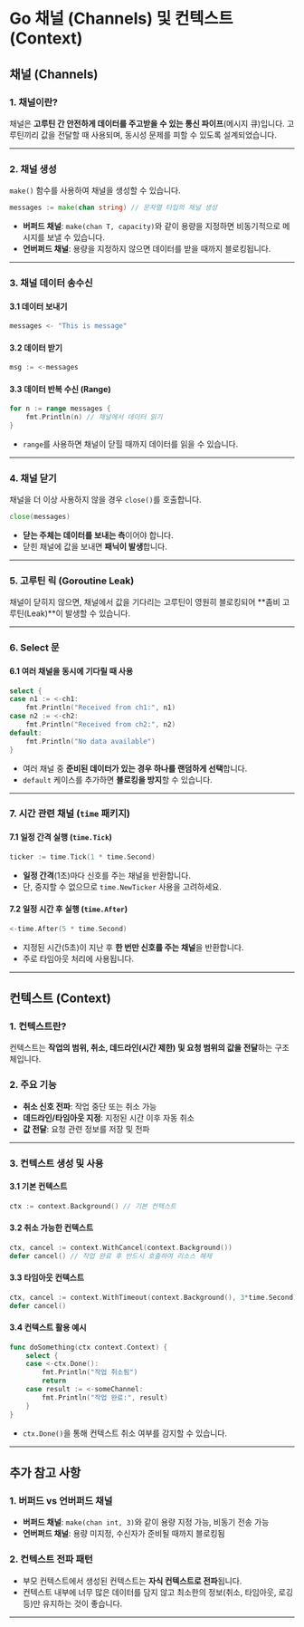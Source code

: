 # Go 채널 (Channels) 및 컨텍스트 (Context)

## 채널 (Channels)

### 1. 채널이란?
채널은 **고루틴 간 안전하게 데이터를 주고받을 수 있는 통신 파이프**(메시지 큐)입니다.
고루틴끼리 값을 전달할 때 사용되며, 동시성 문제를 피할 수 있도록 설계되었습니다.

---

### 2. 채널 생성
`make()` 함수를 사용하여 채널을 생성할 수 있습니다.
```go
messages := make(chan string) // 문자열 타입의 채널 생성
```
- **버퍼드 채널**: `make(chan T, capacity)`와 같이 용량을 지정하면 비동기적으로 메시지를 보낼 수 있습니다.
- **언버퍼드 채널**: 용량을 지정하지 않으면 데이터를 받을 때까지 블로킹됩니다.

---

### 3. 채널 데이터 송수신

#### 3.1 데이터 보내기
```go
messages <- "This is message"
```

#### 3.2 데이터 받기
```go
msg := <-messages
```

#### 3.3 데이터 반복 수신 (Range)
```go
for n := range messages {
    fmt.Println(n) // 채널에서 데이터 읽기
}
```
- `range`를 사용하면 채널이 닫힐 때까지 데이터를 읽을 수 있습니다.

---

### 4. 채널 닫기
채널을 더 이상 사용하지 않을 경우 `close()`를 호출합니다.
```go
close(messages)
```
- **닫는 주체는 데이터를 보내는 측**이어야 합니다.
- 닫힌 채널에 값을 보내면 **패닉이 발생**합니다.

---

### 5. 고루틴 릭 (Goroutine Leak)
채널이 닫히지 않으면, 채널에서 값을 기다리는 고루틴이 영원히 블로킹되어 **좀비 고루틴(Leak)**이 발생할 수 있습니다.

---

### 6. Select 문

#### 6.1 여러 채널을 동시에 기다릴 때 사용
```go
select {
case n1 := <-ch1:
    fmt.Println("Received from ch1:", n1)
case n2 := <-ch2:
    fmt.Println("Received from ch2:", n2)
default:
    fmt.Println("No data available")
}
```
- 여러 채널 중 **준비된 데이터가 있는 경우 하나를 랜덤하게 선택**합니다.
- `default` 케이스를 추가하면 **블로킹을 방지**할 수 있습니다.

---

### 7. 시간 관련 채널 (`time` 패키지)

#### 7.1 일정 간격 실행 (`time.Tick`)
```go
ticker := time.Tick(1 * time.Second)
```
- **일정 간격**(1초)마다 신호를 주는 채널을 반환합니다.
- 단, 중지할 수 없으므로 `time.NewTicker` 사용을 고려하세요.

#### 7.2 일정 시간 후 실행 (`time.After`)
```go
<-time.After(5 * time.Second)
```
- 지정된 시간(5초)이 지난 후 **한 번만 신호를 주는 채널**을 반환합니다.
- 주로 타임아웃 처리에 사용됩니다.

---

## 컨텍스트 (Context)

### 1. 컨텍스트란?
컨텍스트는 **작업의 범위, 취소, 데드라인(시간 제한) 및 요청 범위의 값을 전달**하는 구조체입니다.

### 2. 주요 기능
- **취소 신호 전파**: 작업 중단 또는 취소 가능
- **데드라인/타임아웃 지정**: 지정된 시간 이후 자동 취소
- **값 전달**: 요청 관련 정보를 저장 및 전파

---

### 3. 컨텍스트 생성 및 사용

#### 3.1 기본 컨텍스트
```go
ctx := context.Background() // 기본 컨텍스트
```

#### 3.2 취소 가능한 컨텍스트
```go
ctx, cancel := context.WithCancel(context.Background())
defer cancel() // 작업 완료 후 반드시 호출하여 리소스 해제
```

#### 3.3 타임아웃 컨텍스트
```go
ctx, cancel := context.WithTimeout(context.Background(), 3*time.Second)
defer cancel()
```

#### 3.4 컨텍스트 활용 예시
```go
func doSomething(ctx context.Context) {
    select {
    case <-ctx.Done():
        fmt.Println("작업 취소됨")
        return
    case result := <-someChannel:
        fmt.Println("작업 완료:", result)
    }
}
```
- `ctx.Done()`을 통해 컨텍스트 취소 여부를 감지할 수 있습니다.

---

## 추가 참고 사항

### 1. 버퍼드 vs 언버퍼드 채널
- **버퍼드 채널**: `make(chan int, 3)`와 같이 용량 지정 가능, 비동기 전송 가능
- **언버퍼드 채널**: 용량 미지정, 수신자가 준비될 때까지 블로킹됨

### 2. 컨텍스트 전파 패턴
- 부모 컨텍스트에서 생성된 컨텍스트는 **자식 컨텍스트로 전파**됩니다.
- 컨텍스트 내부에 너무 많은 데이터를 담지 않고 최소한의 정보(취소, 타임아웃, 로깅 등)만 유지하는 것이 좋습니다.

---

